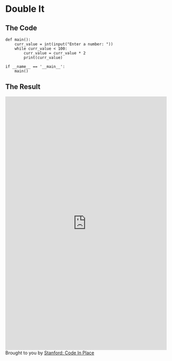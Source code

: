 # Double It

## The Code

```
def main():
    curr_value = int(input("Enter a number: "))
    while curr_value < 100:
        curr_value = curr_value * 2
        print(curr_value)

if __name__ == '__main__':
    main()
```

## The Result

<iframe src="https://codeinplace.stanford.edu/cip3/share/i6c9QP94h4RGvpCRzkpv" width="100%" height="790px" frameBorder="0" style="border: 0;"></iframe><br>Brought to you by <a href="https://codeinplace.stanford.edu/" target="_blank">Stanford: Code In Place</a>
